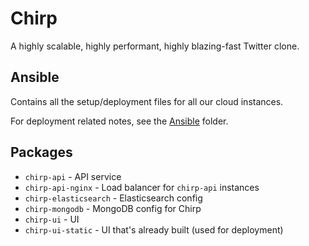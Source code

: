 # Chirp

A highly scalable, highly performant, highly blazing-fast Twitter clone.

## Ansible

Contains all the setup/deployment files for all our cloud instances.

For deployment related notes, see the [Ansible](./ansible) folder.

## Packages

* `chirp-api` - API service
* `chirp-api-nginx` - Load balancer for `chirp-api` instances
* `chirp-elasticsearch` - Elasticsearch config
* `chirp-mongodb` - MongoDB config for Chirp
* `chirp-ui` - UI
* `chirp-ui-static` - UI that's already built (used for deployment)
